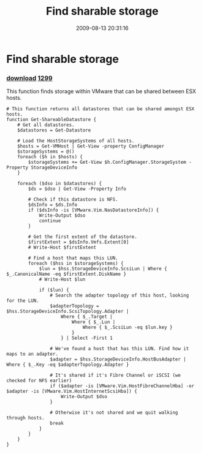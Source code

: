 ﻿---
pid:            1269
parent:         0
children:       1299
poster:         Carter Shanklin
title:          Find sharable storage
date:           2009-08-13 20:31:16
description:    This function finds storage within VMware that can be shared between ESX hosts.
format:         posh
---

# Find sharable storage

### [download](1269.ps1)  [1299](1299.md)

This function finds storage within VMware that can be shared between ESX hosts.

```posh
# This function returns all datastores that can be shared amongst ESX hosts.
function Get-ShareableDatastore {
	# Get all datastores.
	$datastores = Get-Datastore

	# Load the HostStorageSystems of all hosts.
	$hosts = Get-VMHost | Get-View -property ConfigManager
	$storageSystems = @()
	foreach ($h in $hosts) {
		$storageSystems += Get-View $h.ConfigManager.StorageSystem -Property StorageDeviceInfo
	}

	foreach ($dso in $datastores) {
		$ds = $dso | Get-View -Property Info

		# Check if this datastore is NFS.
		$dsInfo = $ds.Info
		if ($dsInfo -is [VMware.Vim.NasDatastoreInfo]) {
			Write-Output $dso
			continue
		}

		# Get the first extent of the datastore.
		$firstExtent = $dsInfo.Vmfs.Extent[0]
		# Write-Host $firstExtent

		# Find a host that maps this LUN.
		foreach ($hss in $storageSystems) {
			$lun = $hss.StorageDeviceInfo.ScsiLun | Where { $_.CanonicalName -eq $firstExtent.DiskName }
			# Write-Host $lun

			if ($lun) {
				# Search the adapter topology of this host, looking for the LUN.
				$adapterTopology = $hss.StorageDeviceInfo.ScsiTopology.Adapter |
					Where { $_.Target |
						Where { $_.Lun |
							Where { $_.ScsiLun -eq $lun.key }
						}
					} | Select -First 1

				# We've found a host that has this LUN. Find how it maps to an adapter.
				$adapter = $hss.StorageDeviceInfo.HostBusAdapter | Where { $_.Key -eq $adapterTopology.Adapter }

				# It's shared if it's Fibre Channel or iSCSI (we checked for NFS earlier)
				if ($adapter -is [VMware.Vim.HostFibreChannelHba] -or $adapter -is [VMware.Vim.HostInternetScsiHba]) {
					Write-Output $dso
				}

				# Otherwise it's not shared and we quit walking through hosts.
				break
			}
		}
	}
}

```

